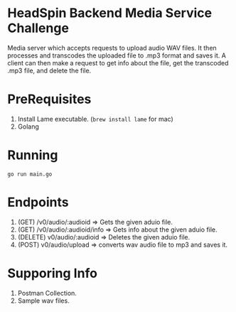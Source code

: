# HeadSpin Backend Media Service Challenge

Media server which accepts requests to upload audio WAV files. It then processes and transcodes the uploaded file to .mp3 format and saves it. A client can then make a request to get info about the file, get the transcoded .mp3 file, and delete the file.

# PreRequisites
1. Install Lame executable. (`brew install lame` for mac)
2. Golang

# Running
` go run main.go `

# Endpoints
1. (GET) /v0/audio/:audioid => Gets the given aduio file.
2. (GET) /v0/audio/:audioid/info => Gets info about the given aduio file.
3. (DELETE) v0/audio/:audioid => Deletes the given aduio file.
4. (POST) v0/audio/upload => converts wav audio file to mp3 and saves it.

# Supporing Info
1. Postman Collection.
2. Sample wav files.